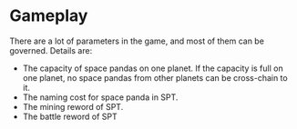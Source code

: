# Gameplay

There are a lot of parameters in the game, and most of them can be governed. Details are:

* The capacity of space pandas on one planet. If the capacity is full on one planet, no space pandas from other planets can be cross-chain to it.
* The naming cost for space panda in SPT.
* The mining reword of SPT.
* The battle reword of SPT


